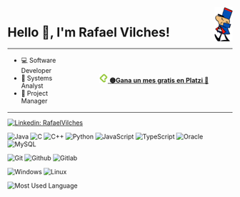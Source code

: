<img align='right' src="images/sgtodd.png" alt="" width="40"/>
<h1>Hello 👋, I'm Rafael Vilches!</h1>

<table style="border: none; width:100%;">
  <tr style="border: none;">
    <td style="border: none;width:30%">
        <ul>
            <li>💻 Software Developer</li>
            <li>🔭 Systems Analyst</li>  
            <li>🚢 Project Manager</li>
        </ul>
    </td>
    <td style="border: none;width:70%">
            <div align="center">
            <a href="https://platzi.com/r/leafar/" target="_blank">
                <img width="20" src="./images/platzi.png" alt="platzi logo" style="color:white">
                <b>🟡Gana un mes gratis en Platzi 🎁</b>
            </a>
            <br>
        </div>
    </td>
  </tr>
</table>

[![Linkedin: RafaelVilches](https://img.shields.io/badge/-RafaelVilches-blue?style=flat-square&logo=Linkedin&logoColor=white&link=https://www.linkedin.com/in/rafael-vilches/)](https://www.linkedin.com/in/rafael-vilches/)

![Java](https://img.shields.io/badge/-Java-E34A86?style=flat-square&logo=java)
![C](https://img.shields.io/badge/C-gray.svg?style=flat-square&logo=c)
![C++](https://img.shields.io/badge/C++-blue.svg?style=flat-square&logo=c%2B%2B)
![Python](https://img.shields.io/badge/Python-black?style=flat-square&logo=python&logoColor=green)
![JavaScript](https://img.shields.io/badge/JavaScript-323330?style=flat-square&logo=javascript&logoColor=F7DF1E)
![TypeScript](https://img.shields.io/badge/TypeScript-007ACC?style=flat-square&logo=typescript&logoColor=white)
![Oracle](https://img.shields.io/badge/-Oracle-F80000?style=flat-square&logo=oracle&logoColor=black)
![MySQL](https://img.shields.io/badge/-MySQL-005C84?style=flat-square&logo=mysql&logoColor=black)

![Git](https://img.shields.io/badge/Git-E44C30?style=flat-square&logo=git&logoColor=white)
![Github](https://img.shields.io/badge/GitHub-100000?style=flat-square&logo=github&logoColor=white)
![Gitlab](https://img.shields.io/badge/GitLab-330F63?style=flat-square&logo=gitlab&logoColor=white)

![Windows](https://img.shields.io/badge/Windows-0078D6?style=flat-square&logo=windows&logoColor=white)
![Linux](https://img.shields.io/badge/Linux-FCC624?style=flat-square&logo=linux&logoColor=black)

![Most Used Language](https://github-readme-stats.vercel.app/api/top-langs/?username=doguedogue&theme=blue-green)
